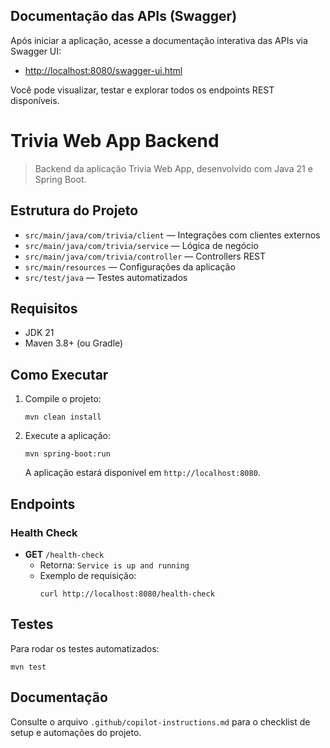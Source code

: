 ## Documentação das APIs (Swagger)

Após iniciar a aplicação, acesse a documentação interativa das APIs via Swagger UI:

- [http://localhost:8080/swagger-ui.html](http://localhost:8080/swagger-ui.html)

Você pode visualizar, testar e explorar todos os endpoints REST disponíveis.

# Trivia Web App Backend

> Backend da aplicação Trivia Web App, desenvolvido com Java 21 e Spring Boot.

## Estrutura do Projeto

- `src/main/java/com/trivia/client` — Integrações com clientes externos
- `src/main/java/com/trivia/service` — Lógica de negócio
- `src/main/java/com/trivia/controller` — Controllers REST
- `src/main/resources` — Configurações da aplicação
- `src/test/java` — Testes automatizados

## Requisitos

- JDK 21
- Maven 3.8+ (ou Gradle)

## Como Executar

1. Compile o projeto:
	```shell
	mvn clean install
	```
2. Execute a aplicação:
	```shell
	mvn spring-boot:run
	```
	A aplicação estará disponível em `http://localhost:8080`.

## Endpoints

### Health Check

- **GET** `/health-check`
	 - Retorna: `Service is up and running`
	 - Exemplo de requisição:
		```shell
		curl http://localhost:8080/health-check
		```

## Testes

Para rodar os testes automatizados:

```shell
mvn test
```

## Documentação

Consulte o arquivo `.github/copilot-instructions.md` para o checklist de setup e automações do projeto.
